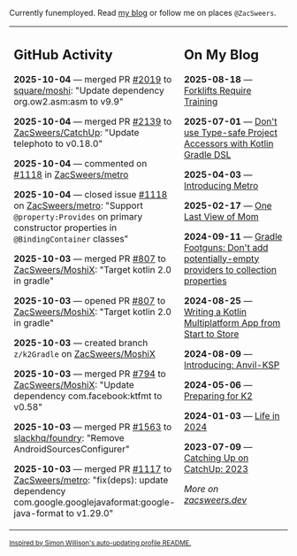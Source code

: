 Currently funemployed. Read [my blog](https://zacsweers.dev/) or follow me on places `@ZacSweers`.

<table><tr><td valign="top" width="60%">

## GitHub Activity
<!-- githubActivity starts -->
**2025-10-04** — merged PR [#2019](https://github.com/square/moshi/pull/2019) to [square/moshi](https://github.com/square/moshi): "Update dependency org.ow2.asm:asm to v9.9"

**2025-10-04** — merged PR [#2139](https://github.com/ZacSweers/CatchUp/pull/2139) to [ZacSweers/CatchUp](https://github.com/ZacSweers/CatchUp): "Update telephoto to v0.18.0"

**2025-10-04** — commented on [#1118](https://github.com/ZacSweers/metro/issues/1118#issuecomment-3368518655) in [ZacSweers/metro](https://github.com/ZacSweers/metro)

**2025-10-04** — closed issue [#1118](https://github.com/ZacSweers/metro/issues/1118) on [ZacSweers/metro](https://github.com/ZacSweers/metro): "Support `@property:Provides` on primary constructor properties in `@BindingContainer` classes"

**2025-10-03** — merged PR [#807](https://github.com/ZacSweers/MoshiX/pull/807) to [ZacSweers/MoshiX](https://github.com/ZacSweers/MoshiX): "Target kotlin 2.0 in gradle"

**2025-10-03** — opened PR [#807](https://github.com/ZacSweers/MoshiX/pull/807) to [ZacSweers/MoshiX](https://github.com/ZacSweers/MoshiX): "Target kotlin 2.0 in gradle"

**2025-10-03** — created branch `z/k2Gradle` on [ZacSweers/MoshiX](https://github.com/ZacSweers/MoshiX)

**2025-10-03** — merged PR [#794](https://github.com/ZacSweers/MoshiX/pull/794) to [ZacSweers/MoshiX](https://github.com/ZacSweers/MoshiX): "Update dependency com.facebook:ktfmt to v0.58"

**2025-10-03** — merged PR [#1563](https://github.com/slackhq/foundry/pull/1563) to [slackhq/foundry](https://github.com/slackhq/foundry): "Remove AndroidSourcesConfigurer"

**2025-10-03** — merged PR [#1117](https://github.com/ZacSweers/metro/pull/1117) to [ZacSweers/metro](https://github.com/ZacSweers/metro): "fix(deps): update dependency com.google.googlejavaformat:google-java-format to v1.29.0"
<!-- githubActivity ends -->
</td><td valign="top" width="40%">

## On My Blog
<!-- blog starts -->
**2025-08-18** — [Forklifts Require Training](https://www.zacsweers.dev/forklifts-require-training/)

**2025-07-01** — [Don't use Type-safe Project Accessors with Kotlin Gradle DSL](https://www.zacsweers.dev/dont-use-type-safe-project-accessors-with-kotlin-gradle-dsl/)

**2025-04-03** — [Introducing Metro](https://www.zacsweers.dev/introducing-metro/)

**2025-02-17** — [One Last View of Mom](https://www.zacsweers.dev/one-last-view-of-mom/)

**2024-09-11** — [Gradle Footguns: Don't add potentially-empty providers to collection properties](https://www.zacsweers.dev/gradle-footgun-adding-empty-providers-to-collection-properties/)

**2024-08-25** — [Writing a Kotlin Multiplatform App from Start to Store](https://www.zacsweers.dev/writing-a-kotlin-multiplatform-app-from-start-to-store/)

**2024-08-09** — [Introducing: Anvil-KSP](https://www.zacsweers.dev/introducing-anvil-ksp/)

**2024-05-06** — [Preparing for K2](https://www.zacsweers.dev/preparing-for-k2/)

**2024-01-03** — [Life in 2024](https://www.zacsweers.dev/life-in-2024/)

**2023-07-09** — [Catching Up on CatchUp: 2023](https://www.zacsweers.dev/catching-up-on-catchup-2023/)
<!-- blog ends -->
_More on [zacsweers.dev](https://zacsweers.dev/)_
</td></tr></table>

<sub><a href="https://simonwillison.net/2020/Jul/10/self-updating-profile-readme/">Inspired by Simon Willison's auto-updating profile README.</a></sub>